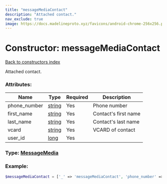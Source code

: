 ```yaml
---
title: "messageMediaContact"
description: "Attached contact."
nav_exclude: true
image: https://docs.madelineproto.xyz/favicons/android-chrome-256x256.png
---
```

# Constructor: messageMediaContact  
[Back to constructors index](/API_docs/constructors/index.md)



Attached contact.

### Attributes:

| Name     |    Type       | Required | Description |
|----------|---------------|----------|-------------|
|phone\_number|[string](/API_docs/types/string.md) | Yes|Phone number|
|first\_name|[string](/API_docs/types/string.md) | Yes|Contact's first name|
|last\_name|[string](/API_docs/types/string.md) | Yes|Contact's last name|
|vcard|[string](/API_docs/types/string.md) | Yes|VCARD of contact|
|user\_id|[long](/API_docs/types/long.md) | Yes|



### Type: [MessageMedia](/API_docs/types/MessageMedia.md)


### Example:

```php
$messageMediaContact = ['_' => 'messageMediaContact', 'phone_number' => 'string', 'first_name' => 'string', 'last_name' => 'string', 'vcard' => 'string', 'user_id' => long];
```  
